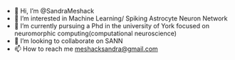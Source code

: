 - 👋 Hi, I’m @SandraMeshack
- 👀 I’m interested in Machine Learning/ Spiking Astrocyte Neuron Network
- 🌱 I’m currently pursuing a Phd in the university of York focused on neuromorphic computing(computational neuroscience)
- 💞️ I’m looking to collaborate on SANN
- 📫 How to reach me meshacksandra@gmail.com

<!---
SandraMeshack/SandraMeshack is a ✨ special ✨ repository because its `README.md` (this file) appears on your GitHub profile.
You can click the Preview link to take a look at your changes.
--->
